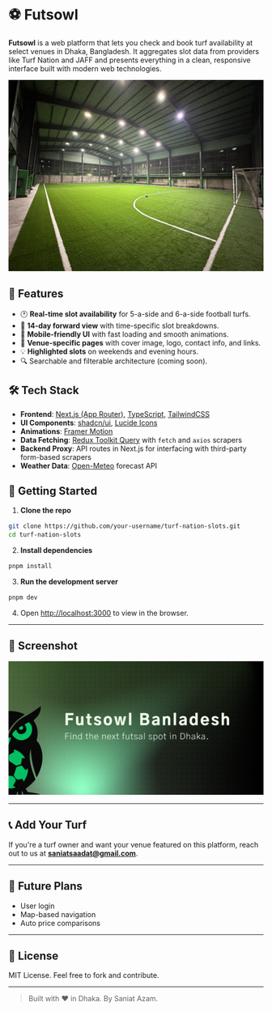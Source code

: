 # ⚽ Futsowl

**Futsowl** is a web platform that lets you check and book turf availability at select venues in Dhaka, Bangladesh. It aggregates slot data from providers like Turf Nation and JAFF and presents everything in a clean, responsive interface built with modern web technologies.

![JAFF Turf](public/turfs/jaff/jaff-cover.png)

## 🌟 Features

- 🕐 **Real-time slot availability** for 5-a-side and 6-a-side football turfs.
- 📆 **14-day forward view** with time-specific slot breakdowns.
- 📱 **Mobile-friendly UI** with fast loading and smooth animations.
- 📍 **Venue-specific pages** with cover image, logo, contact info, and links.
- 💡 **Highlighted slots** on weekends and evening hours.
- 🔍 Searchable and filterable architecture (coming soon).

## 🛠️ Tech Stack

- **Frontend**: [Next.js (App Router)](https://nextjs.org/), [TypeScript](https://www.typescriptlang.org/), [TailwindCSS](https://tailwindcss.com/)
- **UI Components**: [shadcn/ui](https://ui.shadcn.com/), [Lucide Icons](https://lucide.dev/)
- **Animations**: [Framer Motion](https://www.framer.com/motion/)
- **Data Fetching**: [Redux Toolkit Query](https://redux-toolkit.js.org/rtk-query/overview) with `fetch` and `axios` scrapers
- **Backend Proxy**: API routes in Next.js for interfacing with third-party form-based scrapers
- **Weather Data**: [Open-Meteo](https://open-meteo.com/) forecast API


## 🚀 Getting Started

1. **Clone the repo**

```bash
git clone https://github.com/your-username/turf-nation-slots.git
cd turf-nation-slots
```

2. **Install dependencies**

```bash
pnpm install
```

3. **Run the development server**

```bash
pnpm dev
```

4. Open [http://localhost:3000](http://localhost:3000) to view in the browser.

---

## 📸 Screenshot

![Futsowl interface](public/cover.png)

---

## 📞 Add Your Turf

If you're a turf owner and want your venue featured on this platform, reach out to us at **saniatsaadat@gmail.com**.

---

## 🧠 Future Plans

- User login
- Map-based navigation
- Auto price comparisons

---

## 📄 License

MIT License. Feel free to fork and contribute.

---

> Built with ❤️ in Dhaka. By Saniat Azam.
